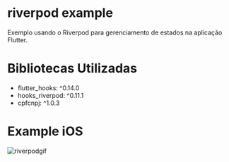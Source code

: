 # riverpod example
 Exemplo usando o Riverpod para gerenciamento de estados na aplicação Flutter.
 
 # Bibliotecas Utilizadas
  - flutter_hooks: ^0.14.0
  - hooks_riverpod: ^0.11.1
  - cpfcnpj: ^1.0.3
 
 # Example iOS
 ![riverpodgif](https://user-images.githubusercontent.com/8354309/101567492-a7ab1800-39af-11eb-992f-10c468e1fb5d.gif)

